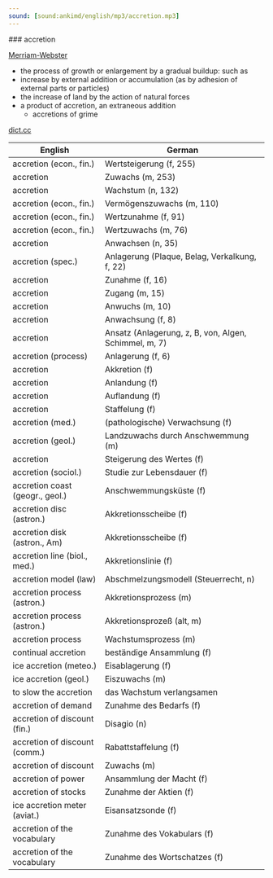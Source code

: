```yaml
---
sound: [sound:ankimd/english/mp3/accretion.mp3]
---
```


\### accretion

[Merriam-Webster](https://www.merriam-webster.com/dictionary/accretion)

- the process of growth or enlargement by a gradual buildup: such as
- increase by external addition or accumulation (as by adhesion of external parts or particles)
- the increase of land by the action of natural forces
- a product of accretion, an extraneous addition
    - accretions of grime

[dict.cc](https://www.dict.cc/accretion)

| English        | German       |
| -------------- | ------------ |
| accretion (econ., fin.) | Wertsteigerung (f, 255) |
| accretion | Zuwachs (m, 253) |
| accretion | Wachstum (n, 132) |
| accretion (econ., fin.) | Vermögenszuwachs (m, 110) |
| accretion (econ., fin.) | Wertzunahme (f, 91) |
| accretion (econ., fin.) | Wertzuwachs (m, 76) |
| accretion | Anwachsen (n, 35) |
| accretion (spec.) | Anlagerung (Plaque, Belag, Verkalkung, f, 22) |
| accretion | Zunahme (f, 16) |
| accretion | Zugang (m, 15) |
| accretion | Anwuchs (m, 10) |
| accretion | Anwachsung (f, 8) |
| accretion | Ansatz (Anlagerung, z, B, von, Algen, Schimmel, m, 7) |
| accretion (process) | Anlagerung (f, 6) |
| accretion | Akkretion (f) |
| accretion | Anlandung (f) |
| accretion | Auflandung (f) |
| accretion | Staffelung (f) |
| accretion (med.) | (pathologische) Verwachsung (f) |
| accretion (geol.) | Landzuwachs durch Anschwemmung (m) |
| accretion | Steigerung des Wertes (f) |
| accretion (sociol.) | Studie zur Lebensdauer (f) |
| accretion coast (geogr., geol.) | Anschwemmungsküste (f) |
| accretion disc (astron.) | Akkretionsscheibe (f) |
| accretion disk (astron., Am) | Akkretionsscheibe (f) |
| accretion line (biol., med.) | Akkretionslinie (f) |
| accretion model (law) | Abschmelzungsmodell (Steuerrecht, n) |
| accretion process (astron.) | Akkretionsprozess (m) |
| accretion process (astron.) | Akkretionsprozeß (alt, m) |
| accretion process | Wachstumsprozess (m) |
| continual accretion | beständige Ansammlung (f) |
| ice accretion (meteo.) | Eisablagerung (f) |
| ice accretion (geol.) | Eiszuwachs (m) |
| to slow the accretion | das Wachstum verlangsamen |
| accretion of demand | Zunahme des Bedarfs (f) |
| accretion of discount (fin.) | Disagio (n) |
| accretion of discount (comm.) | Rabattstaffelung (f) |
| accretion of discount | Zuwachs (m) |
| accretion of power | Ansammlung der Macht (f) |
| accretion of stocks | Zunahme der Aktien (f) |
| ice accretion meter (aviat.) | Eisansatzsonde (f) |
| accretion of the vocabulary | Zunahme des Vokabulars (f) |
| accretion of the vocabulary | Zunahme des Wortschatzes (f) |
